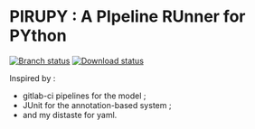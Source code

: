 # PIRUPY : A PIpeline RUnner for PYthon

[![Branch status](https://img.shields.io/github/checks-status/sporniket/pirupy/main)](https://github.com/sporniket/pirupy/actions/workflows/python-package.yml)
[![Download status](https://img.shields.io/pypi/dm/pirupy-by-sporniket)](https://pypi.org/project/pirupy-by-sporniket/)

Inspired by :

* gitlab-ci pipelines for the model ;
* JUnit for the annotation-based system ;
* and my distaste for yaml.
